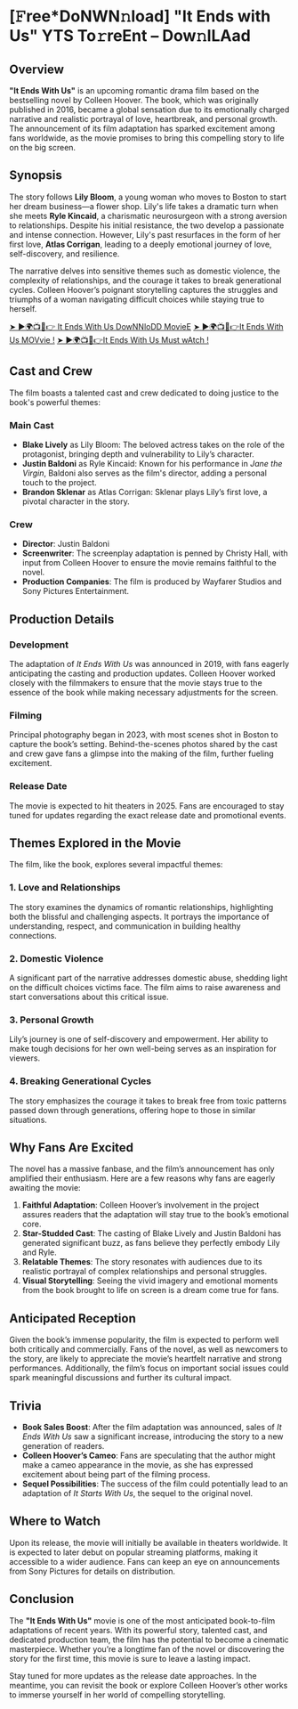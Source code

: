 # [𝙵ree*DoNWN𝚗load] "It Ends with Us" YTS To𝚛reEnt – Dow𝚗lLAad

## Overview

**"It Ends With Us"** is an upcoming romantic drama film based on the bestselling novel by Colleen Hoover. The book, which was originally published in 2016, became a global sensation due to its emotionally charged narrative and realistic portrayal of love, heartbreak, and personal growth. The announcement of its film adaptation has sparked excitement among fans worldwide, as the movie promises to bring this compelling story to life on the big screen.

## Synopsis

The story follows **Lily Bloom**, a young woman who moves to Boston to start her dream business—a flower shop. Lily's life takes a dramatic turn when she meets **Ryle Kincaid**, a charismatic neurosurgeon with a strong aversion to relationships. Despite his initial resistance, the two develop a passionate and intense connection. However, Lily's past resurfaces in the form of her first love, **Atlas Corrigan**, leading to a deeply emotional journey of love, self-discovery, and resilience.

The narrative delves into sensitive themes such as domestic violence, the complexity of relationships, and the courage it takes to break generational cycles. Colleen Hoover’s poignant storytelling captures the struggles and triumphs of a woman navigating difficult choices while staying true to herself.

[➤ ►🌍📺📱👉 It Ends With Us DowNNloDD MovieE](https://cinematmx.blogspot.com/2025/01/cimovies.html)
[➤ ►🌍📺📱👉It Ends With Us MOVvie !](https://cinematmx.blogspot.com/2025/01/cimovies.html)
[➤ ►🌍📺📱👉It Ends With Us Must wAtch !](https://cinematmx.blogspot.com/2025/01/cimovies.html)

## Cast and Crew

The film boasts a talented cast and crew dedicated to doing justice to the book's powerful themes:

### Main Cast
- **Blake Lively** as Lily Bloom: The beloved actress takes on the role of the protagonist, bringing depth and vulnerability to Lily’s character.
- **Justin Baldoni** as Ryle Kincaid: Known for his performance in *Jane the Virgin*, Baldoni also serves as the film's director, adding a personal touch to the project.
- **Brandon Sklenar** as Atlas Corrigan: Sklenar plays Lily’s first love, a pivotal character in the story.

### Crew
- **Director**: Justin Baldoni
- **Screenwriter**: The screenplay adaptation is penned by Christy Hall, with input from Colleen Hoover to ensure the movie remains faithful to the novel.
- **Production Companies**: The film is produced by Wayfarer Studios and Sony Pictures Entertainment.

## Production Details

### Development
The adaptation of *It Ends With Us* was announced in 2019, with fans eagerly anticipating the casting and production updates. Colleen Hoover worked closely with the filmmakers to ensure that the movie stays true to the essence of the book while making necessary adjustments for the screen.

### Filming
Principal photography began in 2023, with most scenes shot in Boston to capture the book’s setting. Behind-the-scenes photos shared by the cast and crew gave fans a glimpse into the making of the film, further fueling excitement.

### Release Date
The movie is expected to hit theaters in 2025. Fans are encouraged to stay tuned for updates regarding the exact release date and promotional events.

## Themes Explored in the Movie

The film, like the book, explores several impactful themes:

### 1. **Love and Relationships**
The story examines the dynamics of romantic relationships, highlighting both the blissful and challenging aspects. It portrays the importance of understanding, respect, and communication in building healthy connections.

### 2. **Domestic Violence**
A significant part of the narrative addresses domestic abuse, shedding light on the difficult choices victims face. The film aims to raise awareness and start conversations about this critical issue.

### 3. **Personal Growth**
Lily’s journey is one of self-discovery and empowerment. Her ability to make tough decisions for her own well-being serves as an inspiration for viewers.

### 4. **Breaking Generational Cycles**
The story emphasizes the courage it takes to break free from toxic patterns passed down through generations, offering hope to those in similar situations.

## Why Fans Are Excited

The novel has a massive fanbase, and the film’s announcement has only amplified their enthusiasm. Here are a few reasons why fans are eagerly awaiting the movie:

1. **Faithful Adaptation**: Colleen Hoover’s involvement in the project assures readers that the adaptation will stay true to the book’s emotional core.
2. **Star-Studded Cast**: The casting of Blake Lively and Justin Baldoni has generated significant buzz, as fans believe they perfectly embody Lily and Ryle.
3. **Relatable Themes**: The story resonates with audiences due to its realistic portrayal of complex relationships and personal struggles.
4. **Visual Storytelling**: Seeing the vivid imagery and emotional moments from the book brought to life on screen is a dream come true for fans.

## Anticipated Reception

Given the book’s immense popularity, the film is expected to perform well both critically and commercially. Fans of the novel, as well as newcomers to the story, are likely to appreciate the movie’s heartfelt narrative and strong performances. Additionally, the film’s focus on important social issues could spark meaningful discussions and further its cultural impact.

## Trivia

- **Book Sales Boost**: After the film adaptation was announced, sales of *It Ends With Us* saw a significant increase, introducing the story to a new generation of readers.
- **Colleen Hoover’s Cameo**: Fans are speculating that the author might make a cameo appearance in the movie, as she has expressed excitement about being part of the filming process.
- **Sequel Possibilities**: The success of the film could potentially lead to an adaptation of *It Starts With Us*, the sequel to the original novel.

## Where to Watch

Upon its release, the movie will initially be available in theaters worldwide. It is expected to later debut on popular streaming platforms, making it accessible to a wider audience. Fans can keep an eye on announcements from Sony Pictures for details on distribution.

## Conclusion

The **"It Ends With Us"** movie is one of the most anticipated book-to-film adaptations of recent years. With its powerful story, talented cast, and dedicated production team, the film has the potential to become a cinematic masterpiece. Whether you’re a longtime fan of the novel or discovering the story for the first time, this movie is sure to leave a lasting impact.

Stay tuned for more updates as the release date approaches. In the meantime, you can revisit the book or explore Colleen Hoover’s other works to immerse yourself in her world of compelling storytelling.

